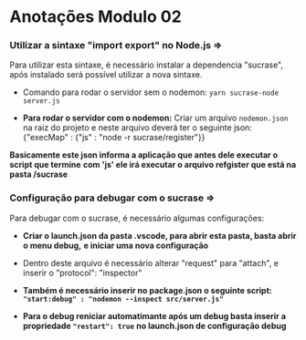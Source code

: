# Anotações Modulo 02

### Utilizar a sintaxe "import export" no Node.js =>
Para utilizar esta sintaxe, é necessário instalar a dependencia "sucrase",
após instalado será possível utilizar a nova sintaxe.
* Comando para rodar o servidor sem o nodemon: ```yarn sucrase-node server.js```

* **Para rodar o servidor com o nodemon:** Criar um arquivo `nodemon.json` na raiz do projeto
e neste arquivo deverá ter o seguinte json: {"execMap" : {"js" : "node -r sucrase/register"}}

**Basicamente este json informa a aplicação que antes dele executar o script que termine**
**com 'js' ele irá executar o arquivo refgister que está na pasta /sucrase**

### Configuração para debugar com o sucrase =>
Para debugar com o sucrase, é necessário algumas configurações:

* **Criar o launch.json da pasta .vscode, para abrir esta pasta, basta abrir o menu debug,**
**e iniciar uma nova configuração**

* Dentro deste arquivo é necessário alterar "request" para "attach", e inserir o "protocol": "inspector"

* **Também é necessário inserir no package.json o seguinte script: ` "start:debug" : "nodemon --inspect src/server.js"`**

* **Para o debug reniciar automatimante após um debug basta inserir a propriedade `"restart": true`**
**no launch.json de configuração debug**
